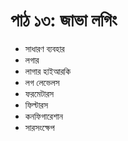 # পাঠ ১৩: জাভা লগিং

* সাধারণ ব্যবহার
* লগার
* লাগার হাইআরকি
* লগ লেভেলস
* ফরমেটারস
* ফিল্টারস
* কনফিগারেশান
* সারসংক্ষেপ

